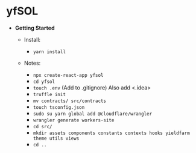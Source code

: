 # yfSOL

+ __Getting Started__
    + Install:
        + `yarn install`

    + Notes:
        + `npx create-react-app yfsol`
        + `cd yfsol`
        + `touch .env` (Add to .gitignore) Also add <.idea>
        + `truffle init`
        + `mv contracts/ src/contracts`
        + `touch tsconfig.json`
        + `sudo su yarn global add @cloudflare/wrangler`
        + `wrangler generate workers-site`
        + `cd src/`
        + `mkdir assets components constants contexts hooks yieldfarm theme utils views`
        + `cd ..`